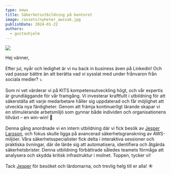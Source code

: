 ```yaml
---
type: news
title: Säkerhetsutbildning på kontoret
image: /assets/nyheter_awssak.jpg
publishDate: 2024-01-22
authors:
  - gustavhjelm
---
```

<img class="image-left" src="/assets/nyheter_awssak.jpg">

Hej vänner,\
\
Efter jul, nyår och ledighet är vi nu back in business även på Linkedin! Och vad passar bättre än att berätta vad vi sysslat med under frånvaron från sociala medier? ⤵\
\
Som ni vet värderar vi på KITS kompetensutveckling högt, och vår expertis är grundläggande för vår framgång. Vi investerar kraftfullt i utbildning för att säkerställa att varje medarbetare håller sig uppdaterad och får möjlighet att utveckla nya färdigheter. Genom att främja kontinuerligt lärande skapar vi en stimulerande arbetsmiljö som gynnar både individen och organisationens tillväxt – en win-win! 🤝\
\
Denna gång anordnade vi en intern utbildning där vi fick besök av [](https://www.linkedin.com/in/ACoAAAbWQOwBdgbt0XOdrzfsHz5njJKwr8id7rY)[Jesper Larsson](https://www.linkedin.com/in/gustafjesperlarsson/), och fokus skulle ligga på avancerad säkerhetsgranskning av AWS-miljöer. Våra säkerhetsspecialister fick delta i interaktiva sessioner och praktiska övningar, där de lärde sig att automatisera, identifiera och åtgärda säkerhetsbrister. Denna utbildning förbättrade således teamets förmåga att analysera och skydda kritisk infrastruktur i molnet. Toppen, tycker vi!\
\
Tack [](https://www.linkedin.com/in/ACoAAAbWQOwBdgbt0XOdrzfsHz5njJKwr8id7rY)[Jesper](https://www.linkedin.com/in/gustafjesperlarsson/) för besöket och lärdomarna, och trevlig helg till er alla! ☀